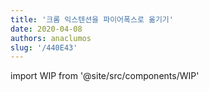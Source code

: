 ```yaml
---
title: '크롬 익스텐션을 파이어폭스로 옮기기'
date: 2020-04-08
authors: anaclumos
slug: '/440E43'
---
```


import WIP from '@site/src/components/WIP'

<WIP state="translating" />

